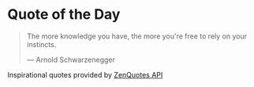 # Quote of the Day

<!-- QUOTE_START -->
> The more knowledge you have, the more you're free to rely on your instincts.
>
> — Arnold Schwarzenegger

Inspirational quotes provided by <a href="https://zenquotes.io/" target="_blank">ZenQuotes API</a>
<!-- QUOTE_END -->